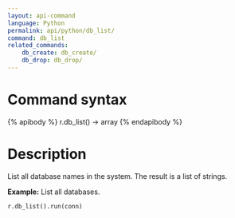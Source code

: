```yaml
---
layout: api-command 
language: Python
permalink: api/python/db_list/
command: db_list 
related_commands:
    db_create: db_create/
    db_drop: db_drop/
---
```


# Command syntax #

{% apibody %}
r.db_list() &rarr; array
{% endapibody %}

# Description #

List all database names in the system. The result is a list of strings.

__Example:__ List all databases.

```py
r.db_list().run(conn)
```


